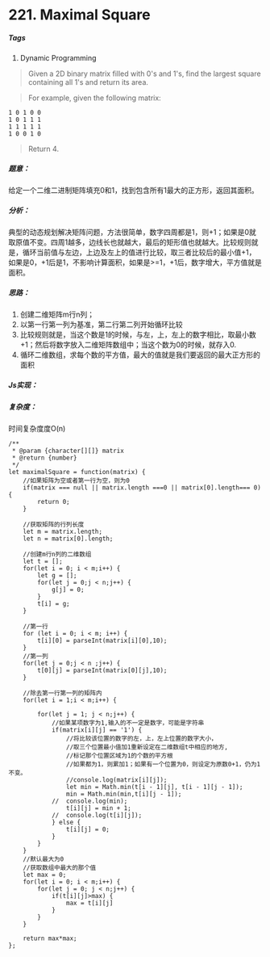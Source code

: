 # 221. Maximal Square
##### Tags
1. Dynamic Programming

>Given a 2D binary matrix filled with 0's and 1's, find the largest square containing all 1's and return its area.

>For example, given the following matrix:
```
1 0 1 0 0
1 0 1 1 1
1 1 1 1 1
1 0 0 1 0
```
>Return 4.

##### 题意：
给定一个二维二进制矩阵填充0和1，找到包含所有1最大的正方形，返回其面积。

##### 分析：
典型的动态规划解决矩阵问题，方法很简单，数字四周都是1，则+1；如果是0就取原值不变。四周1越多，边线长也就越大，最后的矩形值也就越大。比较规则就是，循环当前值与左边，上边及左上的值进行比较，取三者比较后的最小值+1，如果是0，+1后是1，不影响计算面积，如果是>=1，+1后，数字增大，平方值就是面积。

##### 思路：
1. 创建二维矩阵m行n列；
2. 以第一行第一列为基准，第二行第二列开始循环比较
3. 比较规则就是，当这个数是1的时候，与左，上，左上的数字相比，取最小数+1；然后将数字放入二维矩阵数组中；当这个数为0的时候，就存入0.
4. 循环二维数组，求每个数的平方值，最大的值就是我们要返回的最大正方形的面积

##### Js实现：
##### 复杂度：
时间复杂度度O(n)

```
/**
 * @param {character[][]} matrix
 * @return {number}
 */
let maximalSquare = function(matrix) {
    //如果矩阵为空或者第一行为空，则为0
    if(matrix === null || matrix.length ===0 || matrix[0].length=== 0){
        return 0;
    }
    
    //获取矩阵的行列长度
    let m = matrix.length;
    let n = matrix[0].length;
    
    //创建m行n列的二维数组
    let t = [];
    for(let i = 0; i < m;i++) {
        let g = [];
        for(let j = 0;j < n;j++) {
            g[j] = 0;
        }
        t[i] = g;
    }
    
    //第一行
    for (let i = 0; i < m; i++) {
		t[i][0] = parseInt(matrix[i][0],10);
	}
    //第一列
    for(let j = 0;j < n ;j++) {
        t[0][j] = parseInt(matrix[0][j],10);
    }

    //除去第一行第一列的矩阵内
    for(let i = 1;i < m;i++) {
        
        for(let j = 1; j < n;j++) {
            //如果某项数字为1,输入的不一定是数字，可能是字符串
            if(matrix[i][j] == '1') {
                //将比较该位置的数字的左，上，左上位置的数字大小，
                //取三个位置最小值加1重新设定在二维数组t中相应的地方,
                //标记那个位置区域为1的个数的平方根
                //如果都为1，则累加1；如果有一个位置为0，则设定为原数0+1，仍为1不变。
                //console.log(matrix[i][j]);
                let min = Math.min(t[i - 1][j], t[i - 1][j - 1]);
				min = Math.min(min,t[i][j - 1]);
			//	console.log(min);
				t[i][j] = min + 1;
			//	console.log(t[i][j]);
            } else {
                t[i][j] = 0;
            }
        }
    }
    //默认最大为0
    //获取数组中最大的那个值
    let max = 0;
    for(let i = 0; i < m;i++) {
        for(let j = 0; j < n;j++) {
            if(t[i][j]>max) {
                max = t[i][j]
            }
        }
    }
    
    return max*max;
};

```